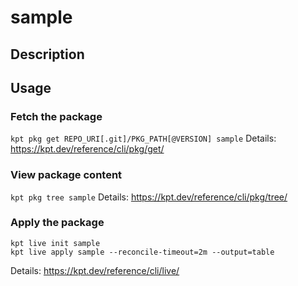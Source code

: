 # sample

## Description


## Usage

### Fetch the package
`kpt pkg get REPO_URI[.git]/PKG_PATH[@VERSION] sample`
Details: https://kpt.dev/reference/cli/pkg/get/

### View package content
`kpt pkg tree sample`
Details: https://kpt.dev/reference/cli/pkg/tree/

### Apply the package
```
kpt live init sample
kpt live apply sample --reconcile-timeout=2m --output=table
```
Details: https://kpt.dev/reference/cli/live/
